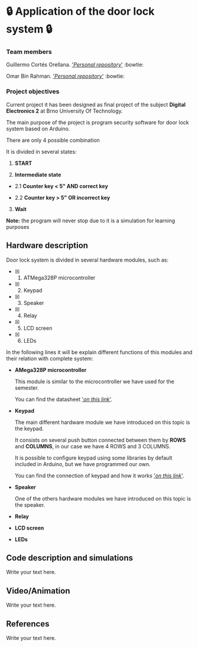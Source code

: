 # :lock: Application of the door lock system :lock:

### Team members
Guillermo Cortés Orellana. ['*Personal repository*'](https://github.com/GuicoRM) :bowtie:

Omar Bin Rahman. ['*Personal repository*'](https://moodle.vutbr.cz/course/view.php?id=229631) :bowtie:

### Project objectives
Current project it has been designed as final project of the subject **Digital Electronics 2** at Brno University Of Technology.

The main purpose of the project is program security software for door lock system based on Arduino.

There are only 4 possible combination

It is divided in several states:

1. **START**


2. **Intermediate state**

- 2.1 **Counter key < 5" AND correct key**

- 2.2 **Counter key > 5" OR incorrect key**

3. **Wait**

**Note:** the program will never stop due to it is a simulation for learning purposes

## Hardware description
Door lock system is divided in several hardware modules, such as:

- [x] 1. ATMega328P microcontroller
- [x] 2. Keypad
- [x] 3. Speaker
- [x] 4. Relay
- [x] 5. LCD screen
- [x] 6. LEDs

In the following lines it will be explain different functions of this modules and their relation with complete system:

- **AMega328P microcontroller**

    This module is similar to the microcontroller we have used for the semester. 

    You can find the datasheet ['*on this link*'](http://ww1.microchip.com/downloads/en/DeviceDoc/ATmega48A-PA-88A-PA-168A-PA-328-P-DS-DS40002061B.pdf).

- **Keypad**

    The main different hardware module we have introduced on this topic is the keypad.

    It consists on several push button connected between them by **ROWS** and **COLUMNS**, in our case we have 4 ROWS and 3 COLUMNS.

    It is possible to configure keypad using some libraries by default included in Arduino, but we have programmed our own.

    You can find the connection of keypad and how it works ['*on this link*'](https://www.circuitbasics.com/how-to-set-up-a-keypad-on-an-arduino/).

- **Speaker**

    One of the others hardware modules we have introduced on this topic is the speaker.

- **Relay**

- **LCD screen**

- **LEDs**

## Code description and simulations
Write your text here.

## Video/Animation
Write your text here.

## References
Write your text here.
